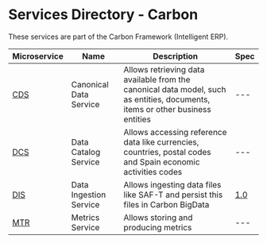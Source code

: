 # Services Directory - Carbon

These services are part of the Carbon Framework (Intelligent ERP).

| Microservice | Name | Description | Spec |
| - | - | - | - |
| [CDS](./cds.md) | Canonical Data Service | Allows retrieving data available from the canonical data model, such as entities, documents, items or other business entities | --- |
| [DCS](./dcs.md) | Data Catalog Service | Allows accessing reference data like currencies, countries, postal codes and Spain economic activities codes | --- |
| [DIS](./dis.md) | Data Ingestion Service | Allows ingesting data files like SAF-T and persist this files in Carbon BigData | [1.0](./specs/dis-spec-1.0.md) |
| [MTR](./mtr.md) | Metrics Service | Allows storing and producing metrics | --- |
